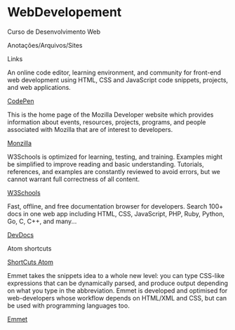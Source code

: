 # WebDevelopement
Curso de Desenvolvimento Web

Anotações/Arquivos/Sites

Links

An online code editor, learning environment, and community for front-end web development using HTML, CSS and JavaScript code snippets, projects, and web applications.

[CodePen](https://codepen.io/pen)


This is the home page of the Mozilla Developer website which provides information about events, resources, projects, programs, and people associated with Mozilla that are of interest to developers.

[Monzilla](https://developer.mozilla.org/en-US/docs/Web/HTML)


W3Schools is optimized for learning, testing, and training. Examples might be simplified to improve reading and basic understanding. Tutorials, references, and examples are constantly reviewed to avoid errors, but we cannot warrant full correctness of all content.

[W3Schools](https://www.w3schools.com/html/)


Fast, offline, and free documentation browser for developers. Search 100+ docs in one web app including HTML, CSS, JavaScript, PHP, Ruby, Python, Go, C, C++, and many...

[DevDocs](https://devdocs.io/)


Atom shortcuts

[ShortCuts Atom](https://github.com/nwinkler/atom-keyboard-shortcuts)


Emmet takes the snippets idea to a whole new level: you can type CSS-like expressions that can be dynamically parsed, and produce output depending on what you type in the abbreviation. Emmet is developed and optimised for web-developers whose workflow depends on HTML/XML and CSS, but can be used with programming languages too.

[Emmet](https://docs.emmet.io/)
